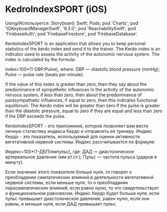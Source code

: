 # KedroIndexSPORT (iOS)

Using/Используется: Storyboard; Swift; Pods; pod 'Charts'; pod 'IQKeyboardManagerSwift', '6.3.0'; pod 'ReachabilitySwift'; pod 'FirebaseAuth'; pod 'FirebaseFirestore'; pod 'FirebaseDatabase'.

KerdoIndexSPORT is an application that allows you to keep personal statistics of the kerdo index and send it to the trainer.
The Kerdo index is an indicator used to assess the activity of the autonomic nervous system. The index is calculated by the formula:

Index=100*(1-DBP/Pulse), where:
DBP — diastolic blood pressure (mmHg);
Pulse — pulse rate (beats per minute).

If the value of this index is greater than zero, then they say about the predominance of sympathetic influences in the activity of the autonomic nervous system, if less than zero, then about the predominance of parasympathetic influences, if equal to zero, then this indicates functional equilibrium.
The Kerdo index will be greater than zero if the pulse is greater than the diastolic pressure, equal to zero if they are equal and less than zero if the DBP exceeds the pulse.


KerdoIndexSPORT - это приложение, которое позволяет вам вести личную статистику индекса Кердо и отправлять ее тренеру.
Индекс Кердо - это показатель, используемый для оценки активности вегетативной нервной системы. Индекс рассчитывается по формуле:

Индекс=100*(1-ДБП/импульс), где:
ДАД — диастолическое артериальное давление (мм рт.ст.);
Пульс — частота пульса (ударов в минуту).

Если значение этого показателя больше нуля, то говорят о преобладании симпатических влияний в деятельности вегетативной нервной системы, если меньше нуля, то о преобладании парасимпатических влияний, если равно нулю, то это свидетельствует о функциональном равновесии.
Индекс Кердо будет больше нуля, если пульс превышает диастолическое давление, равен нулю, если они равны, и меньше нуля, если ДАД превышает пульс.
